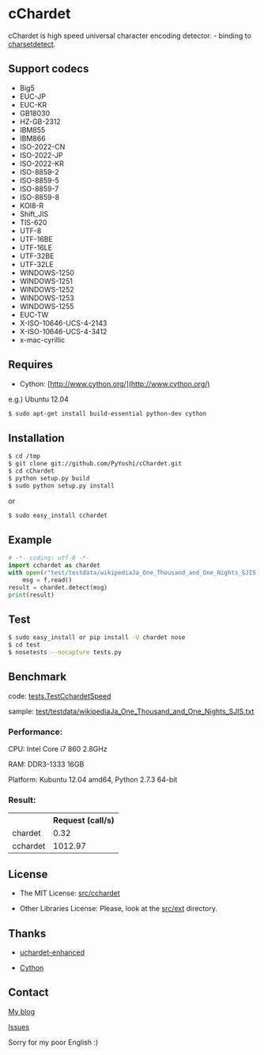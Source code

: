 <!-- markdown to rst: http://johnmacfarlane.net/pandoc/try -->

cChardet
========
cChardet is high speed universal character encoding detector. - binding to [charsetdetect](https://bitbucket.org/medoc/uchardet-enhanced/overview).

## Support codecs
*   Big5
*   EUC-JP
*   EUC-KR
*   GB18030
*   HZ-GB-2312
*   IBM855
*   IBM866
*   ISO-2022-CN
*   ISO-2022-JP
*   ISO-2022-KR
*   ISO-8859-2
*   ISO-8859-5
*   ISO-8859-7
*   ISO-8859-8
*   KOI8-R
*   Shift_JIS
*   TIS-620
*   UTF-8
*   UTF-16BE
*   UTF-16LE
*   UTF-32BE
*   UTF-32LE
*   WINDOWS-1250
*   WINDOWS-1251
*   WINDOWS-1252
*   WINDOWS-1253
*   WINDOWS-1255
*   EUC-TW
*   X-ISO-10646-UCS-4-2143
*   X-ISO-10646-UCS-4-3412
*   x-mac-cyrillic

## Requires
*   Cython: [http://www.cython.org/](http://www.cython.org/)
	
e.g.) Ubuntu 12.04
	
```bash
$ sudo apt-get install build-essential python-dev cython
```

## Installation

```bash
$ cd /tmp
$ git clone git://github.com/PyYoshi/cChardet.git
$ cd cChardet
$ python setup.py build
$ sudo python setup.py install
```

or

```bash
$ sudo easy_install cchardet
```

## Example

```python
# -*- coding: utf-8 -*-
import cchardet as chardet
with open(r"test/testdata/wikipediaJa_One_Thousand_and_One_Nights_SJIS.txt") as f:
    msg = f.read()
result = chardet.detect(msg)
print(result)
```

## Test

```bash
$ sudo easy_install or pip install -U chardet nose
$ cd test
$ nosetests --nocapture tests.py
```

## Benchmark
code: [tests.TestCchardetSpeed](https://github.com/PyYoshi/cChardet/blob/master/test/tests.py#L461)

sample: [test/testdata/wikipediaJa_One_Thousand_and_One_Nights_SJIS.txt](https://github.com/PyYoshi/cChardet/blob/master/test/testdata/wikipediaJa_One_Thousand_and_One_Nights_SJIS.txt)

### Performance:
CPU: Intel Core i7 860 2.8GHz

RAM: DDR3-1333 16GB

Platform: Kubuntu 12.04 amd64, Python 2.7.3 64-bit

### Result:

<table>
  <tr>
    <th></th><th>Request (call/s)</th>
  </tr>
  <tr>
    <td>chardet</td><td>0.32</td>
  </tr>
  <tr>
    <td>cchardet</td><td>1012.97</td>
  </tr>
</table>

## License
* The MIT License: [src/cchardet](https://github.com/PyYoshi/cChardet/tree/master/src/cchardet)

* Other Libraries License: Please, look at the [src/ext](https://github.com/PyYoshi/cChardet/tree/master/src/ext) directory.

## Thanks
* [uchardet-enhanced](https://bitbucket.org/medoc/uchardet-enhanced/overview)

* [Cython](http://www.cython.org/)

## Contact
[My blog](http://blog.remu.biz)

[Issues](https://github.com/PyYoshi/cChardet/issues?page=1&state=open)

Sorry for my poor English :)